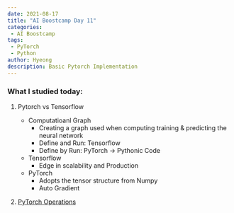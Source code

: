 ```yaml
---
date: 2021-08-17
title: "AI Boostcamp Day 11"
categories: 
 - AI Boostcamp
tags:
 - PyTorch
 - Python
author: Hyeong
description: Basic Pytorch Implementation
---
```


### What I studied today:
1. Pytorch vs Tensorflow
    - Computatioanl Graph
        - Creating a graph used when computing training & predicting the neural network
        - Define and Run: Tensorflow
        - Define by Run: PyTorch -> Pythonic Code
    - Tensorflow
        - Edge in scalability and Production
    - PyTorch 
        - Adopts the tensor structure from Numpy
        - Auto Gradient
    
2. [PyTorch Operations](https://hyeong01.github.io/pytorch%20syntax/PyTorch-Syntax-2/)
```




